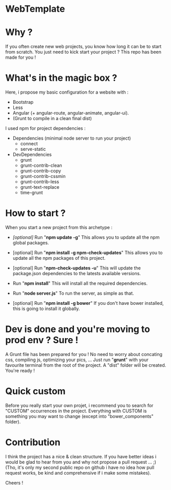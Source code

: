 WebTemplate
===================

# Why ?
If you often create new web projects, you know how long it can be to start from scratch.
You just need to kick start your project ? This repo has been made for you !

# What's in the magic box ?
Here, i propose my basic configuration for a website with :
* Bootstrap
* Less
* Angular (+ angular-route, angular-animate, angular-ui).
* (Grunt to compile in a clean final dist)

I used npm for project dependencies : 

* Dependencies (minimal node server to run your project)
	* connect
	* serve-static
* DevDependencies
	* grunt
	* grunt-contrib-clean
	* grunt-contrib-copy
	* grunt-contrib-cssmin
	* grunt-contrib-less
	* grunt-text-replace
	* time-grunt

# How to start ?
When you start a new project from this archetype :

- *[optional]* Run "**npm update -g**"
  This allows you to update all the npm global packages.

- [optional] Run "**npm install -g npm-check-updates**"
  This allows you to update all the npm packages of this project.

- [optional] Run "**npm-check-updates -u**"
  This will update the package.json dependencies to the latests available versions.

- Run "**npm install**"
  This will install all the required dependencies.

- Run "**node server.js**"
  To run the server, as simple as that.

- [optional] Run "**npm install -g bower**"
  If you don't have bower installed, this is going to install it globally.

# Dev is done and you're moving to prod env ? Sure !
A Grunt file has been prepared for you !
No need to worry about concating css, compiling js, optimizing your pics, ...
Just run "**grunt**" with your favourite terminal from the root of the project.
A "dist" folder will be created. You're ready !

# Quick custom
Before you really start your own projet, i recommend you to search for "CUSTOM" occurrences in the project.
Everything with CUSTOM is something you may want to change (except into "bower_components" folder).

# Contribution
I think the project has a nice & clean structure.
If you have better ideas i would be glad to hear from you and why not propose a pull request ... ;)
(Tho, it's only my second public repo on github i have no idea how pull request works, be kind and comprehensive if i make some mistakes).

Cheers !